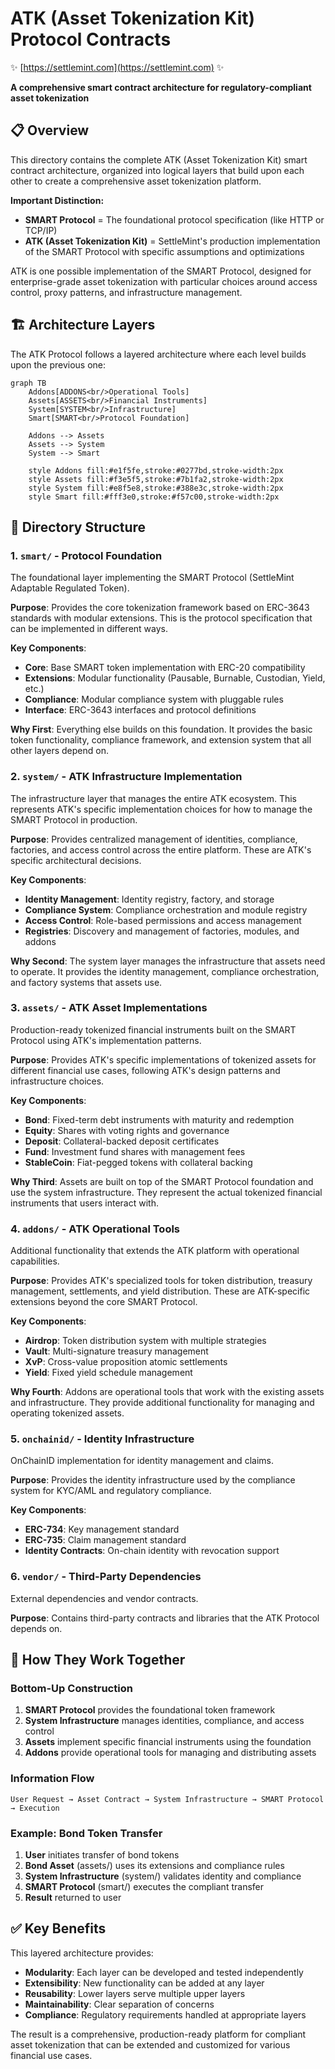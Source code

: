 # ATK (Asset Tokenization Kit) Protocol Contracts

✨ [https://settlemint.com](https://settlemint.com) ✨

**A comprehensive smart contract architecture for regulatory-compliant asset
tokenization**

## 📋 Overview

This directory contains the complete ATK (Asset Tokenization Kit) smart contract architecture, organized into logical layers that build upon each other to create a comprehensive asset tokenization platform.

**Important Distinction:**
- **SMART Protocol** = The foundational protocol specification (like HTTP or TCP/IP)
- **ATK (Asset Tokenization Kit)** = SettleMint's production implementation of the SMART Protocol with specific assumptions and optimizations

ATK is one possible implementation of the SMART Protocol, designed for enterprise-grade asset tokenization with particular choices around access control, proxy patterns, and infrastructure management.

## 🏗️ Architecture Layers

The ATK Protocol follows a layered architecture where each level builds upon the
previous one:

```mermaid
graph TB
    Addons[ADDONS<br/>Operational Tools]
    Assets[ASSETS<br/>Financial Instruments]
    System[SYSTEM<br/>Infrastructure]
    Smart[SMART<br/>Protocol Foundation]

    Addons --> Assets
    Assets --> System
    System --> Smart

    style Addons fill:#e1f5fe,stroke:#0277bd,stroke-width:2px
    style Assets fill:#f3e5f5,stroke:#7b1fa2,stroke-width:2px
    style System fill:#e8f5e8,stroke:#388e3c,stroke-width:2px
    style Smart fill:#fff3e0,stroke:#f57c00,stroke-width:2px
```

## 📁 Directory Structure

### 1. **`smart/`** - Protocol Foundation

The foundational layer implementing the SMART Protocol (SettleMint Adaptable Regulated Token).

**Purpose**: Provides the core tokenization framework based on ERC-3643 standards with modular extensions. This is the protocol specification that can be implemented in different ways.

**Key Components**:

- **Core**: Base SMART token implementation with ERC-20 compatibility
- **Extensions**: Modular functionality (Pausable, Burnable, Custodian, Yield,
  etc.)
- **Compliance**: Modular compliance system with pluggable rules
- **Interface**: ERC-3643 interfaces and protocol definitions

**Why First**: Everything else builds on this foundation. It provides the basic
token functionality, compliance framework, and extension system that all other
layers depend on.

### 2. **`system/`** - ATK Infrastructure Implementation

The infrastructure layer that manages the entire ATK ecosystem. This represents ATK's specific implementation choices for how to manage the SMART Protocol in production.

**Purpose**: Provides centralized management of identities, compliance, factories, and access control across the entire platform. These are ATK's specific architectural decisions.

**Key Components**:

- **Identity Management**: Identity registry, factory, and storage
- **Compliance System**: Compliance orchestration and module registry
- **Access Control**: Role-based permissions and access management
- **Registries**: Discovery and management of factories, modules, and addons

**Why Second**: The system layer manages the infrastructure that assets need to
operate. It provides the identity management, compliance orchestration, and
factory systems that assets use.

### 3. **`assets/`** - ATK Asset Implementations

Production-ready tokenized financial instruments built on the SMART Protocol using ATK's implementation patterns.

**Purpose**: Provides ATK's specific implementations of tokenized assets for different financial use cases, following ATK's design patterns and infrastructure choices.

**Key Components**:

- **Bond**: Fixed-term debt instruments with maturity and redemption
- **Equity**: Shares with voting rights and governance
- **Deposit**: Collateral-backed deposit certificates
- **Fund**: Investment fund shares with management fees
- **StableCoin**: Fiat-pegged tokens with collateral backing

**Why Third**: Assets are built on top of the SMART Protocol foundation and use
the system infrastructure. They represent the actual tokenized financial
instruments that users interact with.

### 4. **`addons/`** - ATK Operational Tools

Additional functionality that extends the ATK platform with operational capabilities.

**Purpose**: Provides ATK's specialized tools for token distribution, treasury management, settlements, and yield distribution. These are ATK-specific extensions beyond the core SMART Protocol.

**Key Components**:

- **Airdrop**: Token distribution system with multiple strategies
- **Vault**: Multi-signature treasury management
- **XvP**: Cross-value proposition atomic settlements
- **Yield**: Fixed yield schedule management

**Why Fourth**: Addons are operational tools that work with the existing assets
and infrastructure. They provide additional functionality for managing and
operating tokenized assets.

### 5. **`onchainid/`** - Identity Infrastructure

OnChainID implementation for identity management and claims.

**Purpose**: Provides the identity infrastructure used by the compliance system
for KYC/AML and regulatory compliance.

**Key Components**:

- **ERC-734**: Key management standard
- **ERC-735**: Claim management standard
- **Identity Contracts**: On-chain identity with revocation support

### 6. **`vendor/`** - Third-Party Dependencies

External dependencies and vendor contracts.

**Purpose**: Contains third-party contracts and libraries that the ATK Protocol
depends on.

## 🔄 How They Work Together

### Bottom-Up Construction

1. **SMART Protocol** provides the foundational token framework
2. **System Infrastructure** manages identities, compliance, and access control
3. **Assets** implement specific financial instruments using the foundation
4. **Addons** provide operational tools for managing and distributing assets

### Information Flow

```
User Request → Asset Contract → System Infrastructure → SMART Protocol → Execution
```

### Example: Bond Token Transfer

1. **User** initiates transfer of bond tokens
2. **Bond Asset** (assets/) uses its extensions and compliance rules
3. **System Infrastructure** (system/) validates identity and compliance
4. **SMART Protocol** (smart/) executes the compliant transfer
5. **Result** returned to user

## ✅ Key Benefits

This layered architecture provides:

- **Modularity**: Each layer can be developed and tested independently
- **Extensibility**: New functionality can be added at any layer
- **Reusability**: Lower layers serve multiple upper layers
- **Maintainability**: Clear separation of concerns
- **Compliance**: Regulatory requirements handled at appropriate layers

The result is a comprehensive, production-ready platform for compliant asset
tokenization that can be extended and customized for various financial use
cases.
